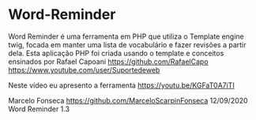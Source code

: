 # Word-Reminder
Word Reminder é uma ferramenta em PHP que utiliza o Template engine twig, focada em manter uma lista de vocabulário e fazer revisões a partir dela.
Esta aplicação PHP foi criada usando o template e conceitos ensinados por Rafael Capoani https://github.com/RafaelCapo https://www.youtube.com/user/Suportedeweb

Neste vídeo eu apresento a ferramenta https://youtu.be/KGFaT0A7iTI

Marcelo Fonseca https://github.com/MarceloScarpinFonseca 12/09/2020 Word Reminder 1.3
